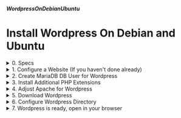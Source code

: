 ##### WordpressOnDebianUbuntu 
# Install Wordpress  On Debian and Ubuntu

<details markdown='1'>
<summary>
0. Specs
</summary>

---
Based on [Brian Boucheron's Tutorial](https://www.digitalocean.com/community/tutorials/how-to-install-wordpress-with-lamp-on-ubuntu-18-04)

My server: www.386387.xyz  Debian 12 (or 11) and Ubuntu 24.04 Server (or 22.04)

Wordpress Mariadb Database Name: wordpress  
Wordpress Mariadb Database User: wordpressuser  
Password of wordpressuser: pAsswOrd1234  
Wordpress website location: /var/www/wordpress  

LAMP stack must be installed; see [LampOnDebianUbuntu](LampOnDebianUbuntu.html)  Tutorial

<br>
</details>

<details markdown='1'>
<summary>
1. Configure a Website (If you haven't done already)
</summary>

---
### 1.1. Make room for our website
```
sudo mkdir /var/www/wordpress
```

### 1.2. Create a configuration file for our web server
```
sudo nano /etc/apache2/sites-available/386387.xyz.conf
```

Fill as below:

```
<VirtualHost *:80>
        ServerAdmin postmaster@386387.xyz
        ServerName www.386387.xyz
        ServerAlias 386387.xyz
        DocumentRoot /var/www/wordpress
        ErrorLog ${APACHE_LOG_DIR}/386387.xyz-error.log
        CustomLog ${APACHE_LOG_DIR}/386387.xyz-access.log combined
</VirtualHost>
```

### 1.3. Enable the site
```
sudo a2ensite 386387.xyz.conf
```

### 1.4. Reload apache
```
sudo systemctl reload apache2
```

<br>
</details>

<details markdown='1'>
<summary>
2. Create MariaDB DB User for Wordpress
</summary>

---
### 2.1. Login to MariaDB
```
sudo mariadb
```

### 2.2. Create the Database
Create a database named as wordpress, create a user named as wordpressuser and give the user necessarry permissions for the database.

Run on Mariadb Shell:

```
CREATE DATABASE wordpress DEFAULT CHARACTER SET utf8 COLLATE utf8_unicode_ci;
CREATE USER 'wordpressuser'@'localhost' IDENTIFIED BY 'pAsswOrd1234';
GRANT ALL ON wordpress.* TO 'wordpressuser'@'localhost';
FLUSH PRIVILEGES;
EXIT;
```

<br>
</details>

<details markdown='1'>
<summary>
3. Install Additional PHP Extensions
</summary>
```
sudo apt update
sudo apt install php-curl php-gd php-mbstring php-xml php-xmlrpc \
php-soap php-intl php-zip
```

Restart apache

```
sudo systemctl restart apache2
```

<br>
</details>

<details markdown='1'>
<summary>
4. Adjust Apache for Wordpress
</summary>

---
### 4.1. Enable wordpress' .htaccess files
Edit our site config, adding folders to override

```
sudo nano /etc/apache2/sites-available/386387.xyz.conf
```
Add following lines to just after DocumentRoot line

```
        <Directory /var/www/wordpress/>
            AllowOverride All
        </Directory>
```

### 4.2. Enable Apache Rewrite module 
```
sudo a2enmod rewrite
```

### 4.3. (Optional) Check Status of Apache Configs
```
sudo apache2ctl configtest
```

### 4.4. Restart Apache
```
sudo systemctl restart apache2
```

<br>
</details>

<details markdown='1'>
<summary>
5. Download Wordpress
</summary>

---
Wordpress can be installed by Debian packages, but we prefer to download the latest version from the original source

### 5.1. Go to the temp directory, download wordpress, extract it
For Debian, you may need to install curl

```
sudo apt install --yes curl
cd /tmp
curl -O https://wordpress.org/latest.tar.gz
tar xzvf latest.tar.gz
```

### 5.2. Before copying to its home we need to make some additions
Create a dummy .htaccess file

```
touch /tmp/wordpress/.htaccess
```

Copy sample config file to real config file

```
cp /tmp/wordpress/wp-config-sample.php /tmp/wordpress/wp-config.php
```

### 5.3. Copy wordpress files to their location
```
sudo cp -a /tmp/wordpress/. /var/www/wordpress
```

<br>
</details>

<details markdown='1'>
<summary>
6. Configure Wordpress Directory
</summary>

---
### 6.1. Set ownerships and permissions
Owned by www-data:www-data

```
sudo chown -R www-data:www-data /var/www/wordpress
```

All files 640, all dirs 750

```
sudo find /var/www/wordpress/ -type d -exec chmod 750 {} \;
sudo find /var/www/wordpress/ -type f -exec chmod 640 {} \;
```

### 6.2. Setup wordpress config file
#### 6.2.1. Generate secure phrases
WP requires some secure phrases for security, we will create them now

```
curl -s https://api.wordpress.org/secret-key/1.1/salt/
```

The output of this program will be something like following:  
Temporarily copy them into a text file, we'll use it later

```
define('AUTH_KEY',         'O`tLoX^0[pT24ty<YOByEP#}wBtd|7M!9^-az.W_v{`;+!*PX_9/A#^#}SL@I_wD');
define('SECURE_AUTH_KEY',  '-U]7Eu_Bbh!tA/5lk3.eDRzGrY<%i,:cn*yBOiE^*zZHK&RTbHmv]^+[[1v49=bq');
define('LOGGED_IN_KEY',    'VHYd-]>SDIsT_^-;>_0DBV:2}>u^wI;]T>IqXr}++h1sRjQM%U^I0ijVwAi? (yB');
define('NONCE_KEY',        'lui4^EuI3U-m8m!IUI%>;+)r[dJW`w2pl@g4JU==(,ipCi|EC)+vo,&2rAR Dm+-');
define('AUTH_SALT',        'W,>S!kG,KCPZ/`Y7;(hpL,1-M2lanZz(3)kdds-{;t9D(X&Qy:+0^H&3jE%WS:L4');
define('SECURE_AUTH_SALT', 'f*q%x{M6#GQ|L{U|!UoI~`8(71};e}Xm;4#e^J/b&DC<DO=Xv6$caAC<2q4gs}^0');
define('LOGGED_IN_SALT',   '=HN;=E:zl1-X:5w:MTw3LHV^?VP})Z}&T*P!zvAG|R=S>6;~Xz|rh@S#MrSH2FA)');
define('NONCE_SALT',       '`d)>*Ae)9g<Aaa1eQ*9HlqY-|__kE5,Nte2UAMJO3ro=9T#y=,|-/^D(&+XQ:,la');
```

#### 6.2.2. Add phrases to WP config file
```
sudo nano /var/www/wordpress/wp-config.php
```

Browse to the section with the following lines, replace them with the text you copied. (Around line 50)

```
define( 'AUTH_KEY',         'put your unique phrase here' );
define( 'SECURE_AUTH_KEY',  'put your unique phrase here' );
define( 'LOGGED_IN_KEY',    'put your unique phrase here' );
define( 'NONCE_KEY',        'put your unique phrase here' );
define( 'AUTH_SALT',        'put your unique phrase here' );
define( 'SECURE_AUTH_SALT', 'put your unique phrase here' );
define( 'LOGGED_IN_SALT',   'put your unique phrase here' );
define( 'NONCE_SALT',       'put your unique phrase here' );
```

While in the same file, browse up to the section with the following lines:

```
/** The name of the database for WordPress */
define( 'DB_NAME', 'database_name_here' );
/** MySQL database username */
define( 'DB_USER', 'username_here' );
/** MySQL database password */
define( 'DB_PASSWORD', 'password_here' );
/** MySQL hostname */
define( 'DB_HOST', 'localhost' );
/** Database Charset to use in creating database tables. */
define( 'DB_CHARSET', 'utf8' );
/** The Database Collate type. Don't change this if in doubt. */
define( 'DB_COLLATE', '' );
```

Change as specified:
- database_name_here : wordpress
- username_here : wordpressuser
- password : pAsswOrd1234

Add following line:

```
define('FS_METHOD', 'direct');
```

<br>
</details>

<details markdown='1'>
<summary>
7. Wordpress is ready, open in your browser
</summary>

---
`http://www.386387.xyz`

Of course it would be a good idea to add SSL to your site, refer to  [CertbotOnDebianUbuntu](CertbotOnDebianUbuntu.html) Tutorial.

</details>

